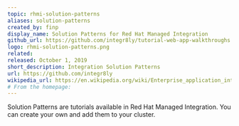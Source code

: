 ```yaml
---
topic: rhmi-solution-patterns
aliases: solution-patterns
created_by: finp
display_name: Solution Patterns for Red Hat Managed Integration
github_url: https://github.com/integr8ly/tutorial-web-app-walkthroughs
logo: rhmi-solution-patterns.png
related:
released: October 1, 2019
short_description: Integration Solution Patterns
url: https://github.com/integr8ly
wikipedia_url: https://en.wikipedia.org/wiki/Enterprise_application_integration
# From the homepage:
---
```

Solution Patterns are tutorials available in Red Hat Managed Integration. You can create your own and add them to your cluster.

